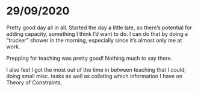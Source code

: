 # 29/09/2020
Pretty good day all in all. Started the day a little late, so there’s potential for adding capacity, something I think I’d want to do. I can do that by doing a “trucker” shower in the morning, especially since it’s almost only me at work.

Prepping for teaching was pretty good! Nothing much to say there. 

I also feel I got the most out of the time in between teaching that I could; doing small misc. tasks as well as collating which information I have on Theory of Constraints. 

<!-- #service -->

<!-- {BearID:7DE90AE8-EDC1-4354-A6C9-395CFA431DB3-20759-00001D2B1D3DCC6C} -->
